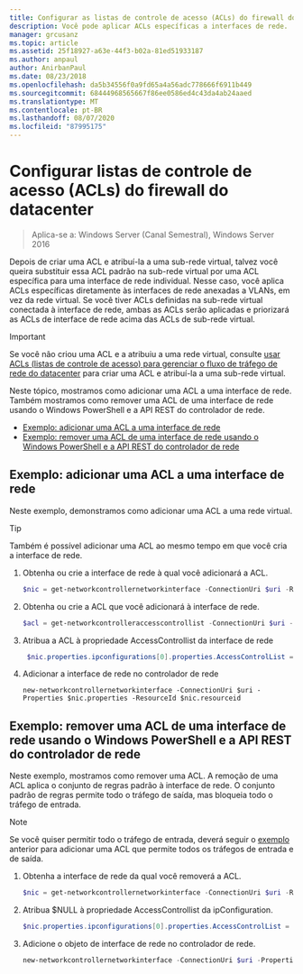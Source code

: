 ```yaml
---
title: Configurar as listas de controle de acesso (ACLs) do firewall do datacenter
description: Você pode aplicar ACLs específicas a interfaces de rede.  Se as ACLs também forem definidas na sub-rede virtual à qual a interface de rede está conectada, ambas as ACLs serão aplicadas, mas as ACLs de interface de rede serão priorizadas acima das ACLs de sub-rede virtual.
manager: grcusanz
ms.topic: article
ms.assetid: 25f18927-a63e-44f3-b02a-81ed51933187
ms.author: anpaul
author: AnirbanPaul
ms.date: 08/23/2018
ms.openlocfilehash: da5b34556f0a9fd65a4a56adc778666f6911b449
ms.sourcegitcommit: 68444968565667f86ee0586ed4c43da4ab24aaed
ms.translationtype: MT
ms.contentlocale: pt-BR
ms.lasthandoff: 08/07/2020
ms.locfileid: "87995175"
---
```

# <a name="configure-datacenter-firewall-access-control-lists-acls"></a>Configurar listas de controle de acesso (ACLs) do firewall do datacenter

>Aplica-se a: Windows Server (Canal Semestral), Windows Server 2016

Depois de criar uma ACL e atribuí-la a uma sub-rede virtual, talvez você queira substituir essa ACL padrão na sub-rede virtual por uma ACL específica para uma interface de rede individual.  Nesse caso, você aplica ACLs específicas diretamente às interfaces de rede anexadas a VLANs, em vez da rede virtual. Se você tiver ACLs definidas na sub-rede virtual conectada à interface de rede, ambas as ACLs serão aplicadas e priorizará as ACLs de interface de rede acima das ACLs de sub-rede virtual.

>[!IMPORTANT]
>Se você não criou uma ACL e a atribuiu a uma rede virtual, consulte [usar ACLs (listas de controle de acesso) para gerenciar o fluxo de tráfego de rede do datacenter](./use-acls-for-traffic-flow.md) para criar uma ACL e atribuí-la a uma sub-rede virtual.

Neste tópico, mostramos como adicionar uma ACL a uma interface de rede. Também mostramos como remover uma ACL de uma interface de rede usando o Windows PowerShell e a API REST do controlador de rede.

- [Exemplo: adicionar uma ACL a uma interface de rede](#example-add-an-acl-to-a-network-interface)
- [Exemplo: remover uma ACL de uma interface de rede usando o Windows PowerShell e a API REST do controlador de rede](#example-remove-an-acl-from-a-network-interface-by-using-windows-powershell-and-the-network-controller-rest-api)


## <a name="example-add-an-acl-to-a-network-interface"></a>Exemplo: adicionar uma ACL a uma interface de rede
Neste exemplo, demonstramos como adicionar uma ACL a uma rede virtual.

>[!TIP]
>Também é possível adicionar uma ACL ao mesmo tempo em que você cria a interface de rede.

1. Obtenha ou crie a interface de rede à qual você adicionará a ACL.

   ```PowerShell
   $nic = get-networkcontrollernetworkinterface -ConnectionUri $uri -ResourceId "MyVM_Ethernet1"
   ```

2. Obtenha ou crie a ACL que você adicionará à interface de rede.

   ```PowerShell
   $acl = get-networkcontrolleraccesscontrollist -ConnectionUri $uri -resourceid "AllowAllACL"
   ```

3. Atribua a ACL à propriedade AccessControllist da interface de rede

   ```PowerShell
    $nic.properties.ipconfigurations[0].properties.AccessControlList = $acl
   ```

4. Adicionar a interface de rede no controlador de rede

   ```
   new-networkcontrollernetworkinterface -ConnectionUri $uri -Properties $nic.properties -ResourceId $nic.resourceid
   ```

## <a name="example-remove-an-acl-from-a-network-interface-by-using-windows-powershell-and-the-network-controller-rest-api"></a>Exemplo: remover uma ACL de uma interface de rede usando o Windows PowerShell e a API REST do controlador de rede
Neste exemplo, mostramos como remover uma ACL. A remoção de uma ACL aplica o conjunto de regras padrão à interface de rede. O conjunto padrão de regras permite todo o tráfego de saída, mas bloqueia todo o tráfego de entrada.

>[!NOTE]
>Se você quiser permitir todo o tráfego de entrada, deverá seguir o [exemplo](#example-add-an-acl-to-a-network-interface) anterior para adicionar uma ACL que permite todos os tráfegos de entrada e de saída.


1. Obtenha a interface de rede da qual você removerá a ACL.<br>
   ```PowerShell
   $nic = get-networkcontrollernetworkinterface -ConnectionUri $uri -ResourceId "MyVM_Ethernet1"
   ```

2. Atribua $NULL à propriedade AccessControllist da ipConfiguration.<br>
   ```PowerShell
   $nic.properties.ipconfigurations[0].properties.AccessControlList = $null
   ```

3. Adicione o objeto de interface de rede no controlador de rede.<br>
   ```PowerShell
   new-networkcontrollernetworkinterface -ConnectionUri $uri -Properties $nic.properties -ResourceId $nic.resourceid
   ```